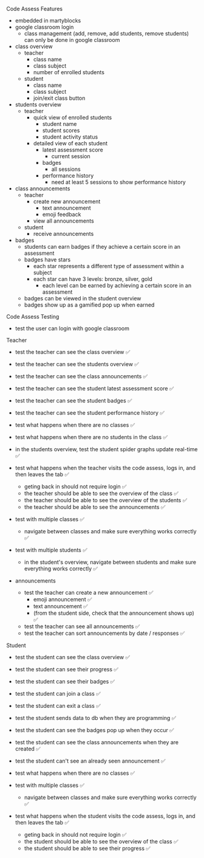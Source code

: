 Code Assess Features
- embedded in martyblocks
- google classroom login
    - class management (add, remove, add students, remove students) can only be done in google classroom
- class overview
    - teacher
        - class name
        - class subject
        - number of enrolled students
    - student
        - class name
        - class subject
        - join/exit class button
- students overview
    - teacher
        - quick view of enrolled students
            - student name
            - student scores
            - student activity status
        - detailed view of each student
            - latest assessment score
                - current session
            - badges
                - all sessions
            - performance history
                - need at least 5 sessions to show performance history
- class announcements
    - teacher
        - create new announcement
            - text announcement 
            - emoji feedback
        - view all announcements
    - student
        - receive announcements
- badges
    - students can earn badges if they achieve a certain score in an assessment
    - badges have stars 
        - each star represents a different type of assessment within a subject 
        - each star can have 3 levels: bronze, silver, gold
            - each level can be earned by achieving a certain score in an assessment
    - badges can be viewed in the student overview
    - badges show up as a gamified pop up when earned

Code Assess Testing
- test the user can login with google classroom

Teacher
- test the teacher can see the class overview ✅
- test the teacher can see the students overview ✅
- test the teacher can see the class announcements ✅
- test the teacher can see the student latest assessment score ✅
- test the teacher can see the student badges ✅
- test the teacher can see the student performance history ✅

- test what happens when there are no classes ✅
- test what happens when there are no students in the class ✅

- in the students overview, test the student spider graphs update real-time ✅

- test what happens when the teacher visits the code assess, logs in, and then leaves the tab ✅
    - geting back in should not require login ✅
    - the teacher should be able to see the overview of the class ✅
    - the teacher should be able to see the overview of the students ✅
    - the teacher should be able to see the announcements ✅

- test with multiple classes ✅
    - navigate between classes and make sure everything works correctly ✅

- test with multiple students ✅
    - in the student's overview, navigate between students and make sure everything works correctly ✅

- announcements
    - test the teacher can create a new announcement ✅
        - emoji announcement ✅
        - text announcement ✅
        - (from the student side, check that the announcement shows up) ✅
    - test the teacher can see all announcements ✅
    - test the teacher can sort announcements by date / responses ✅


Student
- test the student can see the class overview ✅
- test the student can see their progress ✅
- test the student can see their badges ✅
- test the student can join a class ✅
- test the student can exit a class ✅
- test the student sends data to db when they are programming ✅
- test the student can see the badges pop up when they occur ✅
- test the student can see the class announcements when they are created ✅
- test the student can't see an already seen announcement ✅

- test what happens when there are no classes  ✅

- test with multiple classes ✅
    - navigate between classes and make sure everything works correctly  ✅

- test what happens when the student visits the code assess, logs in, and then leaves the tab ✅
    - geting back in should not require login ✅
    - the student should be able to see the overview of the class ✅
    - the student should be able to see their progress ✅